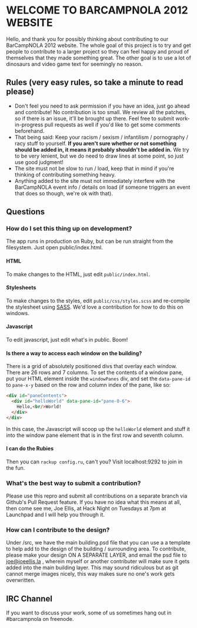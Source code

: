 WELCOME TO BARCAMPNOLA 2012 WEBSITE
=============

Hello, and thank you for possibly thinking about contributing to our BarCampNOLA 2012 website.  The whole goal of this project is to try and get people to contribute to a larger project so they can feel happy and proud of themselves that they made something great.  The other goal is to use a lot of dinosaurs and video game text for seemingly no reason.

Rules (very easy rules, so take a minute to read please)
-------------
- Don't feel you need to ask permission if you have an idea, just go ahead and contribute!  No contribution is too small.  We review all the patches, so if there is an issue, it'll be brought up there.  Feel free to submit work-in-progress pull requests as well if you'd like to get some comments beforehand.
- That being said: Keep your racism / sexism / infantilism / pornography / racy stuff to yourself.  **If you aren't sure whether or not something should be added in, it means it probably shouldn't be added in.**  We try to be very lenient, but we do need to draw lines at some point, so just use good judgment! 
- The site must not be slow to run / load, keep that in mind if you're thinking of contributing something heavy.
- Anything added to the site must not immediately interfere with the BarCampNOLA event info / details on load (if someone triggers an event that does so though, we're ok with that). 


Questions
-------------

### How do I set this thing up on development?

The app runs in production on Ruby, but can be run straight from the filesystem. Just open public/index.html.

#### HTML

To make changes to the HTML, just edit `public/index.html`.

#### Stylesheets

To make changes to the styles, edit `public/css/styles.scss` and re-compile the stylesheet using [SASS](http://sass-lang.com/). We'd love a contribution for how to do this on windows.

#### Javascript

To edit javascript, just edit what's in public. Boom!

#### Is there a way to access each window on the building?

There is a grid of absolutely positioned divs that overlay each window. There are 26 rows and 7 columns. To set the contents of a window pane, put your HTML element inside the ```windowPanes``` div, and set the ```data-pane-id``` to ```pane-x-y``` based on the row and column index of the pane, like so:
```html
<div id="paneContents">
  <div id="helloWorld" data-pane-id="pane-0-6">
    Hello,<br/>World!
  </div>
</div>
```
In this case, the Javascript will scoop up the ```helloWorld``` element and stuff it into the window pane element that is in the first row and seventh column.

#### I can do the Rubies

Then you can `rackup config.ru`, can't you? Visit localhost:9292 to join in the fun.

### What's the best way to submit a contribution?

Please use this repro and submit all contributions on a separate branch via Github's Pull Request feature.  If you have no idea what this means at all, then come see me, Joe Ellis, at Hack Night on Tuesdays at 7pm at Launchpad and I will help you through it.

### How can I contribute to the design?

Under /src, we have the main building.psd file that you can use a a template to help add to the design of the building / surrounding area.  To contribute, please make your design ON A SEPARATE LAYER, and email the psd file to joe@joeellis.la , wherein myself or another contributer will make sure it gets added into the main building layer.  This may sound ridiculous but as git cannot merge images nicely, this way makes sure no one's work gets overwritten.

IRC Channel
-------------
If you want to discuss your work, some of us sometimes hang out in #barcampnola on freenode.
